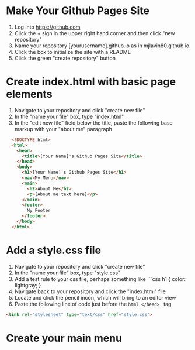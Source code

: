 # Make Your Github Pages Site

1. Log into https://github.com
2. Click the + sign in the upper right hand corner and then click "new repository"
3. Name your repository [yourusername].github.io as in mjlavin80.github.io
4. Click the box to initialize the site with a README
5. Click the green "create repository" button

# Create index.html with basic page elements

1. Navigate to your repository and click "create new file"
2. In the "name your file" box, type "index.html"
3. In the "edit new file" field below the title, paste the following base markup with your "about me" paragraph

```html
  <!DOCTYPE html>
  <html>
    <head>
      <title>[Your Name]'s Github Pages Site</title>
    </head>
    <body>
      <h1>[Your Name]'s Github Pages Site</h1>
      <nav>My Menu</nav>
      <main>
        <h2>About Me</h2>
        <p>[About me text here]</p>
      </main>
      <footer>
        My Footer
      </footer>
    </body>
  </html>
```

# Add a style.css file

1. Navigate to your repository and click "create new file"
2. In the "name your file" box, type "style.css"
3. Add a test rule to your css file, perhaps something like ```css h1 { color: lightgray; }
4. Navigate back to your repository and click the "index.html" file 
5. Locate and click the pencil incon, which will bring to an editor view
6. Paste the following line of code just before the ```html </head> ``` tag

```html
<link rel="stylesheet" type="text/css" href="style.css">
```

# Create your main menu
